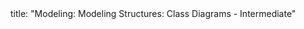 <frontmatter>
title: "Modeling: Modeling Structures: Class Diagrams - Intermediate"
</frontmatter>

<include src="unit-inPage-asFlat.md" boilerplate />
